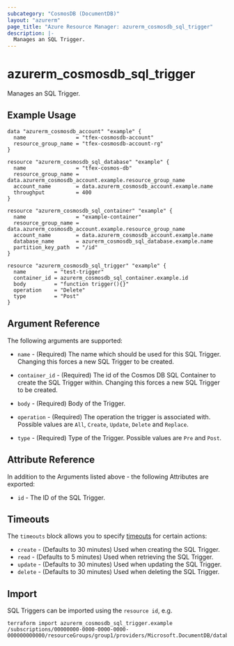 ```yaml
---
subcategory: "CosmosDB (DocumentDB)"
layout: "azurerm"
page_title: "Azure Resource Manager: azurerm_cosmosdb_sql_trigger"
description: |-
  Manages an SQL Trigger.
---
```


# azurerm_cosmosdb_sql_trigger

Manages an SQL Trigger.

## Example Usage

```hcl
data "azurerm_cosmosdb_account" "example" {
  name                = "tfex-cosmosdb-account"
  resource_group_name = "tfex-cosmosdb-account-rg"
}

resource "azurerm_cosmosdb_sql_database" "example" {
  name                = "tfex-cosmos-db"
  resource_group_name = data.azurerm_cosmosdb_account.example.resource_group_name
  account_name        = data.azurerm_cosmosdb_account.example.name
  throughput          = 400
}

resource "azurerm_cosmosdb_sql_container" "example" {
  name                = "example-container"
  resource_group_name = data.azurerm_cosmosdb_account.example.resource_group_name
  account_name        = data.azurerm_cosmosdb_account.example.name
  database_name       = azurerm_cosmosdb_sql_database.example.name
  partition_key_path  = "/id"
}

resource "azurerm_cosmosdb_sql_trigger" "example" {
  name         = "test-trigger"
  container_id = azurerm_cosmosdb_sql_container.example.id
  body         = "function trigger(){}"
  operation    = "Delete"
  type         = "Post"
}
```

## Argument Reference

The following arguments are supported:

* `name` - (Required) The name which should be used for this SQL Trigger. Changing this forces a new SQL Trigger to be created.

* `container_id` - (Required) The id of the Cosmos DB SQL Container to create the SQL Trigger within. Changing this forces a new SQL Trigger to be created.

* `body` - (Required) Body of the Trigger.

* `operation` - (Required) The operation the trigger is associated with. Possible values are `All`, `Create`, `Update`, `Delete` and `Replace`.

* `type` - (Required) Type of the Trigger. Possible values are `Pre` and `Post`.

## Attribute Reference

In addition to the Arguments listed above - the following Attributes are exported:

* `id` - The ID of the SQL Trigger.

## Timeouts

The `timeouts` block allows you to specify [timeouts](https://developer.hashicorp.com/terraform/language/resources/configure#define-operation-timeouts) for certain actions:

* `create` - (Defaults to 30 minutes) Used when creating the SQL Trigger.
* `read` - (Defaults to 5 minutes) Used when retrieving the SQL Trigger.
* `update` - (Defaults to 30 minutes) Used when updating the SQL Trigger.
* `delete` - (Defaults to 30 minutes) Used when deleting the SQL Trigger.

## Import

SQL Triggers can be imported using the `resource id`, e.g.

```shell
terraform import azurerm_cosmosdb_sql_trigger.example /subscriptions/00000000-0000-0000-0000-000000000000/resourceGroups/group1/providers/Microsoft.DocumentDB/databaseAccounts/account1/sqlDatabases/database1/containers/container1/triggers/trigger1
```

